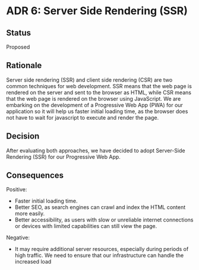 
# ADR 6: Server Side Rendering (SSR)

## Status  
Proposed

## Rationale 
Server side rendering (SSR) and client side rendering (CSR) are two common techniques for web development. SSR means that the web page is rendered on the server and sent to the browser as HTML, while CSR means that the web page is rendered on the browser using JavaScript. We are embarking on the development of a Progressive Web App (PWA) for our application so it will help us faster initial loading time, as the browser does not have to wait for javascript to execute and render the page. 

## Decision   
After evaluating both approaches, we have decided to adopt Server-Side Rendering (SSR) for our Progressive Web App.

## Consequences  
Positive:
* Faster initial loading time.
* Better SEO, as search engines can crawl and index the HTML content more easily.
* Better accessibility, as users with slow or unreliable internet connections or devices with limited capabilities can still view the page.

Negative:
* It may require additional server resources, especially during periods of high traffic. We need to ensure that our infrastructure can handle the increased load

